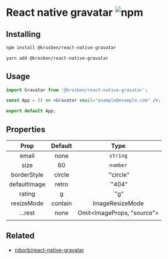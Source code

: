 # React native gravatar ![npm](https://img.shields.io/npm/v/@krosben/react-native-gravatar?style=flat-square)

## Installing

```sh
npm install @krosben/react-native-gravatar

yarn add @krosben/react-native-gravatar
```

## Usage

```jsx
import Gravatar from '@krosben/react-native-gravatar';

const App = () => <Gravatar email="example@example.com" />;

export default App;
```

## Properties

|     Prop     | Default |                                       Type                                        |
| :----------: | :-----: | :-------------------------------------------------------------------------------: |
|    email     |  none   |                                     `string`                                      |
|     size     |   60    |                                     `number`                                      |
| borderStyle  | circle  |                         `"circle" | "square" | "rounded"`                         |
| defaultImage |  retro  | `"404" | "mm"| "identicon"| "monsterid"| "wavatar"| "retro"| "robohash"| "blank"` |
|    rating    |    g    |                             `"g" | "pg" | "r" | "x"`                              |
|  resizeMode  | contain |                                  ImageResizeMode                                  |
|   ...rest    |  none   |                            Omit<ImageProps, "source">                             |
|              |         |                                                                                   |

## Related

- [niborb/react-native-gravatar](https://github.com/niborb/react-native-gravatar)
